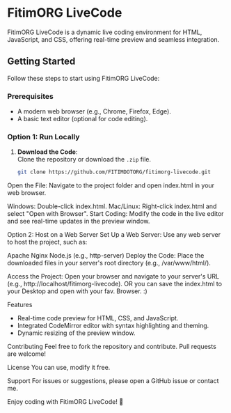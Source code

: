 # FitimORG LiveCode  

FitimORG LiveCode is a dynamic live coding environment for HTML, JavaScript, and CSS, offering real-time preview and seamless integration.  

## Getting Started  

Follow these steps to start using FitimORG LiveCode:  

### Prerequisites  
- A modern web browser (e.g., Chrome, Firefox, Edge).  
- A basic text editor (optional for code editing).  

### Option 1: Run Locally  
1. **Download the Code**:  
   Clone the repository or download the `.zip` file.  

   ```bash
   git clone https://github.com/FITIMDOTORG/fitimorg-livecode.git
Open the File:
Navigate to the project folder and open index.html in your web browser.

Windows: Double-click index.html.
Mac/Linux: Right-click index.html and select "Open with Browser".
Start Coding:
Modify the code in the live editor and see real-time updates in the preview window.

Option 2: Host on a Web Server
Set Up a Web Server:
Use any web server to host the project, such as:

Apache
Nginx
Node.js (e.g., http-server)
Deploy the Code:
Place the downloaded files in your server's root directory (e.g., /var/www/html/).

Access the Project:
Open your browser and navigate to your server's URL (e.g., http://localhost/fitimorg-livecode).
OR you can save the index.html to your Desktop and open with your fav. Browser. :)

Features
- Real-time code preview for HTML, CSS, and JavaScript.
- Integrated CodeMirror editor with syntax highlighting and theming.
- Dynamic resizing of the preview window.

Contributing
Feel free to fork the repository and contribute. Pull requests are welcome!

License
You can use, modify it free.

Support
For issues or suggestions, please open a GitHub issue or contact me.

Enjoy coding with FitimORG LiveCode! 🚀
